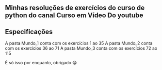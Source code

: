 ## Minhas resoluções de exercícios do curso de python do canal Curso em Vídeo Do youtube 

## Especificações

A pasta Mundo_1 conta com os exercícios 1 ao 35
A pasta Mundo_2 conta com os exercícios 36 ao 71
A pasta Mundo_3 conta com os exercícios 72 ao 115

É só isso por enquanto, obrigado 😁
